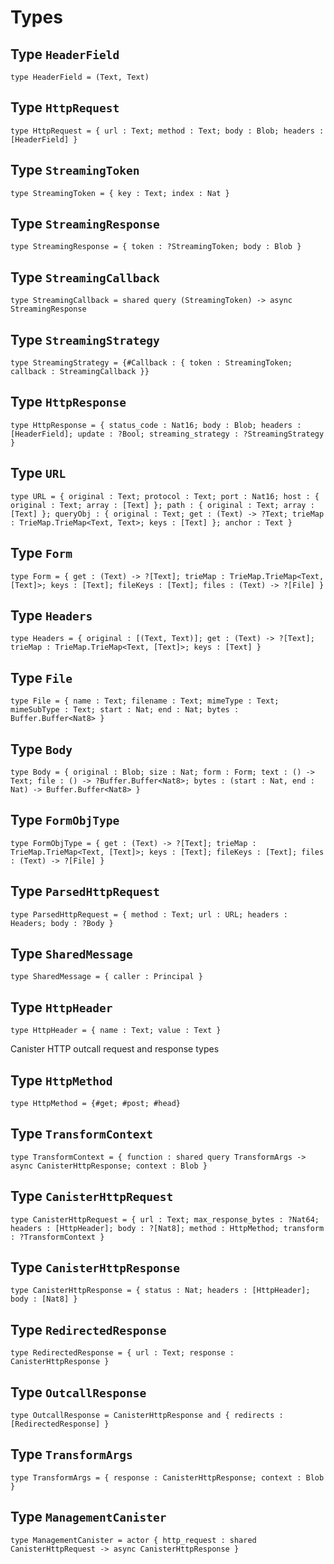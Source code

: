# Types

## Type `HeaderField`
``` motoko no-repl
type HeaderField = (Text, Text)
```


## Type `HttpRequest`
``` motoko no-repl
type HttpRequest = { url : Text; method : Text; body : Blob; headers : [HeaderField] }
```


## Type `StreamingToken`
``` motoko no-repl
type StreamingToken = { key : Text; index : Nat }
```


## Type `StreamingResponse`
``` motoko no-repl
type StreamingResponse = { token : ?StreamingToken; body : Blob }
```


## Type `StreamingCallback`
``` motoko no-repl
type StreamingCallback = shared query (StreamingToken) -> async StreamingResponse
```


## Type `StreamingStrategy`
``` motoko no-repl
type StreamingStrategy = {#Callback : { token : StreamingToken; callback : StreamingCallback }}
```


## Type `HttpResponse`
``` motoko no-repl
type HttpResponse = { status_code : Nat16; body : Blob; headers : [HeaderField]; update : ?Bool; streaming_strategy : ?StreamingStrategy }
```


## Type `URL`
``` motoko no-repl
type URL = { original : Text; protocol : Text; port : Nat16; host : { original : Text; array : [Text] }; path : { original : Text; array : [Text] }; queryObj : { original : Text; get : (Text) -> ?Text; trieMap : TrieMap.TrieMap<Text, Text>; keys : [Text] }; anchor : Text }
```


## Type `Form`
``` motoko no-repl
type Form = { get : (Text) -> ?[Text]; trieMap : TrieMap.TrieMap<Text, [Text]>; keys : [Text]; fileKeys : [Text]; files : (Text) -> ?[File] }
```


## Type `Headers`
``` motoko no-repl
type Headers = { original : [(Text, Text)]; get : (Text) -> ?[Text]; trieMap : TrieMap.TrieMap<Text, [Text]>; keys : [Text] }
```


## Type `File`
``` motoko no-repl
type File = { name : Text; filename : Text; mimeType : Text; mimeSubType : Text; start : Nat; end : Nat; bytes : Buffer.Buffer<Nat8> }
```


## Type `Body`
``` motoko no-repl
type Body = { original : Blob; size : Nat; form : Form; text : () -> Text; file : () -> ?Buffer.Buffer<Nat8>; bytes : (start : Nat, end : Nat) -> Buffer.Buffer<Nat8> }
```


## Type `FormObjType`
``` motoko no-repl
type FormObjType = { get : (Text) -> ?[Text]; trieMap : TrieMap.TrieMap<Text, [Text]>; keys : [Text]; fileKeys : [Text]; files : (Text) -> ?[File] }
```


## Type `ParsedHttpRequest`
``` motoko no-repl
type ParsedHttpRequest = { method : Text; url : URL; headers : Headers; body : ?Body }
```


## Type `SharedMessage`
``` motoko no-repl
type SharedMessage = { caller : Principal }
```


## Type `HttpHeader`
``` motoko no-repl
type HttpHeader = { name : Text; value : Text }
```

Canister HTTP outcall request and response types

## Type `HttpMethod`
``` motoko no-repl
type HttpMethod = {#get; #post; #head}
```


## Type `TransformContext`
``` motoko no-repl
type TransformContext = { function : shared query TransformArgs -> async CanisterHttpResponse; context : Blob }
```


## Type `CanisterHttpRequest`
``` motoko no-repl
type CanisterHttpRequest = { url : Text; max_response_bytes : ?Nat64; headers : [HttpHeader]; body : ?[Nat8]; method : HttpMethod; transform : ?TransformContext }
```


## Type `CanisterHttpResponse`
``` motoko no-repl
type CanisterHttpResponse = { status : Nat; headers : [HttpHeader]; body : [Nat8] }
```


## Type `RedirectedResponse`
``` motoko no-repl
type RedirectedResponse = { url : Text; response : CanisterHttpResponse }
```


## Type `OutcallResponse`
``` motoko no-repl
type OutcallResponse = CanisterHttpResponse and { redirects : [RedirectedResponse] }
```


## Type `TransformArgs`
``` motoko no-repl
type TransformArgs = { response : CanisterHttpResponse; context : Blob }
```


## Type `ManagementCanister`
``` motoko no-repl
type ManagementCanister = actor { http_request : shared CanisterHttpRequest -> async CanisterHttpResponse }
```

